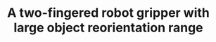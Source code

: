 ---
layout: default
title: A two-fingered robot gripper with large object reorientation range
authors: WG Bircher, AM Dollar, N Rojas
publication: IEEE International Conference on Robotics and Automation (ICRA)
year: 2017
award: Best Paper in Manipulation Finalist
video: https://www.youtube.com/watch?v=7XF7tIYtjAg/
doi: http://dx.doi.org/XX.XXX/
---